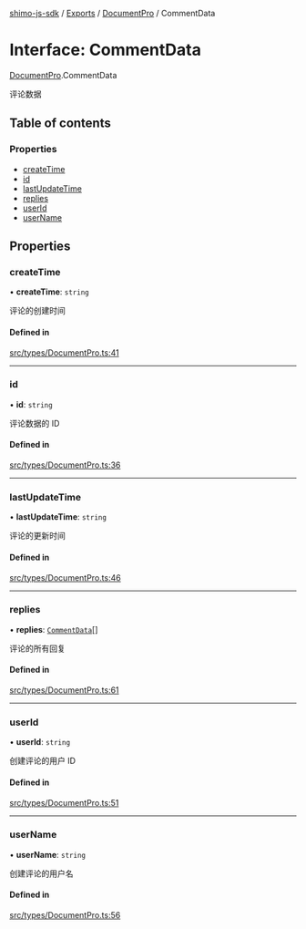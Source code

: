 [shimo-js-sdk](../README.md) / [Exports](../modules.md) / [DocumentPro](../modules/DocumentPro.md) / CommentData

# Interface: CommentData

[DocumentPro](../modules/DocumentPro.md).CommentData

评论数据

## Table of contents

### Properties

- [createTime](DocumentPro.CommentData.md#createtime)
- [id](DocumentPro.CommentData.md#id)
- [lastUpdateTime](DocumentPro.CommentData.md#lastupdatetime)
- [replies](DocumentPro.CommentData.md#replies)
- [userId](DocumentPro.CommentData.md#userid)
- [userName](DocumentPro.CommentData.md#username)

## Properties

### createTime

• **createTime**: `string`

评论的创建时间

#### Defined in

[src/types/DocumentPro.ts:41](https://github.com/shimohq/shimo-js-sdk/blob/30c2025/src/types/DocumentPro.ts#L41)

___

### id

• **id**: `string`

评论数据的 ID

#### Defined in

[src/types/DocumentPro.ts:36](https://github.com/shimohq/shimo-js-sdk/blob/30c2025/src/types/DocumentPro.ts#L36)

___

### lastUpdateTime

• **lastUpdateTime**: `string`

评论的更新时间

#### Defined in

[src/types/DocumentPro.ts:46](https://github.com/shimohq/shimo-js-sdk/blob/30c2025/src/types/DocumentPro.ts#L46)

___

### replies

• **replies**: [`CommentData`](DocumentPro.CommentData.md)[]

评论的所有回复

#### Defined in

[src/types/DocumentPro.ts:61](https://github.com/shimohq/shimo-js-sdk/blob/30c2025/src/types/DocumentPro.ts#L61)

___

### userId

• **userId**: `string`

创建评论的用户 ID

#### Defined in

[src/types/DocumentPro.ts:51](https://github.com/shimohq/shimo-js-sdk/blob/30c2025/src/types/DocumentPro.ts#L51)

___

### userName

• **userName**: `string`

创建评论的用户名

#### Defined in

[src/types/DocumentPro.ts:56](https://github.com/shimohq/shimo-js-sdk/blob/30c2025/src/types/DocumentPro.ts#L56)
